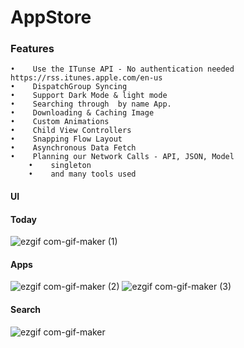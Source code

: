 # AppStore
### Features
	•	 Use the ITunse API - No authentication needed  https://rss.itunes.apple.com/en-us
	•	 DispatchGroup Syncing
	•	 Support Dark Mode & light mode 
	•	 Searching through  by name App.
	•	 Downloading & Caching Image
	•	 Custom Animations
	•	 Child View Controllers
	•	 Snapping Flow Layout
	•	 Asynchronous Data Fetch
	•	 Planning our Network Calls - API, JSON, Model
        •	 singleton
        •	 and many tools used

 

  


#### UI
#### Today
![ezgif com-gif-maker (1)](https://user-images.githubusercontent.com/41602889/102005803-7c645800-3d24-11eb-8627-b1d7d9b7130b.gif)


#### Apps
![ezgif com-gif-maker (2)](https://user-images.githubusercontent.com/41602889/102005886-2512b780-3d25-11eb-9fc8-1e210e19fa57.gif)
![ezgif com-gif-maker (3)](https://user-images.githubusercontent.com/41602889/102005888-293ed500-3d25-11eb-89fe-bce5c8e53119.gif)
#### Search
![ezgif com-gif-maker](https://user-images.githubusercontent.com/41602889/102005813-8a19dd80-3d24-11eb-9ff0-6d3a97f7f75e.gif)


